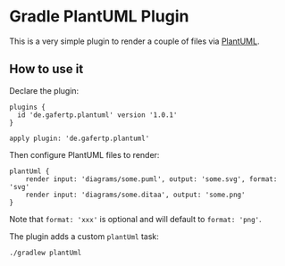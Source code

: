 # Gradle PlantUML Plugin

This is a very simple plugin to render a couple of files via [PlantUML](http://plantuml.com/).

## How to use it

Declare the plugin:

```
plugins {
  id 'de.gafertp.plantuml' version '1.0.1'
}

apply plugin: 'de.gafertp.plantuml'
```

Then configure PlantUML files to render:

```
plantUml {
    render input: 'diagrams/some.puml', output: 'some.svg', format: 'svg'
    render input: 'diagrams/some.ditaa', output: 'some.png'
}
```

Note that `format: 'xxx'` is optional and will default to `format: 'png'`.

The plugin adds a custom `plantUml` task:

```
./gradlew plantUml
```
